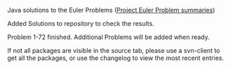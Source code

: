 Java solutions to the Euler Problems
([Project Euler Problem summaries](http://projecteuler.net/index.php?section=problems))

Added Solutions to repository to check the results.

Problem 1-72 finished.
Additional Problems will be added when ready.

If not all packages are visible in the source tab, please use a svn-client to get all the packages, or use the changelog to view the most recent entries.